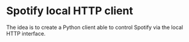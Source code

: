 # Spotify local HTTP client

The idea is to create a Python client able to control Spotify via the
local HTTP interface.
